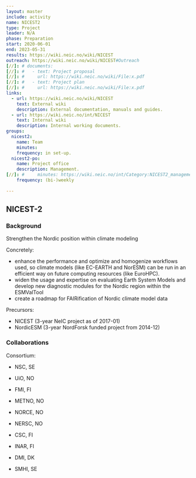 ```yaml
---
layout: master
include: activity
name: NICEST2
type: Project
leader: N/A
phase: Preparation
start: 2020-06-01
end: 2023-05-31
results: https://wiki.neic.no/wiki/NICEST
outreach: https://wiki.neic.no/wiki/NICEST#Outreach
[//]: # documents:
[//]: #   - text: Project proposal
[//]: #     url: https://wiki.neic.no/wiki/File:x.pdf
[//]: #   - text: Project plan
[//]: #     url: https://wiki.neic.no/wiki/File:x.pdf
links:
  - url: https://wiki.neic.no/wiki/NICEST
    text: External wiki
    description: External documentation, manuals and guides.
  - url: https://wiki.neic.no/int/NICEST
    text: Internal wiki
    description: Internal working documents.
groups:
  nicest2:
    name: Team
    minutes:
    frequency: in set-up.
  nicest2-po:
    name: Project office
    description: Management.
[//]: #     minutes: https://wiki.neic.no/int/Category:NICEST2_management_meetings
    frequency: (bi-)weekly
     
---
```

## NICEST-2

### Background

Strengthen the Nordic position within climate modeling

Concretely:
* enhance the performance and optimize and homogenize workflows used, so climate models (like EC-EARTH and NorESM) can be run in an efficient way on future computing resources (like EuroHPC).
* widen the usage and expertise on evaluating Earth System Models and develop new diagnostic modules for the Nordic region within the ESMValTool
* create a roadmap for FAIRification of Nordic climate model data


Precursors:
* NICEST (3-year NeIC project as of 2017-01)
* NordicESM (3-year NordForsk funded project from 2014-12)



### Collaborations
Consortium:
* NSC, SE
* UiO, NO
* FMI, FI
* METNO, NO
* NORCE, NO
* NERSC, NO
* CSC, FI

* INAR, FI
* DMI, DK
* SMHI, SE
